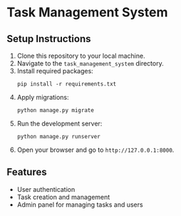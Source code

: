 # Task Management System

## Setup Instructions

1. Clone this repository to your local machine.
2. Navigate to the `task_management_system` directory.
3. Install required packages:
   ```
   pip install -r requirements.txt
   ```
4. Apply migrations:
   ```
   python manage.py migrate
   ```
5. Run the development server:
   ```
   python manage.py runserver
   ```
6. Open your browser and go to `http://127.0.0.1:8000`.

## Features
- User authentication
- Task creation and management
- Admin panel for managing tasks and users

